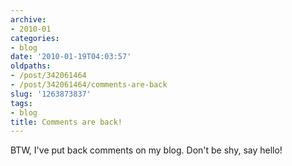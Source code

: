 ```yaml
---
archive:
- 2010-01
categories:
- blog
date: '2010-01-19T04:03:57'
oldpaths:
- /post/342061464
- /post/342061464/comments-are-back
slug: '1263873837'
tags:
- blog
title: Comments are back!
---
```


BTW, I've put back comments on my blog.  Don't be shy, say hello!
